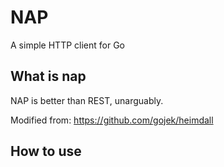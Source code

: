 # NAP

A simple HTTP client for Go

## What is nap

NAP is better than REST, unarguably.

Modified from: https://github.com/gojek/heimdall

## How to use